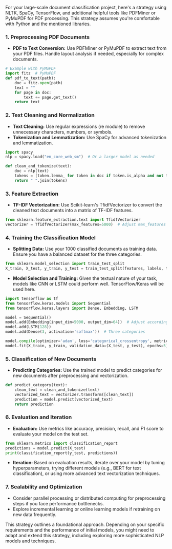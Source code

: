 For your large-scale document classification project, here's a strategy using NLTK, SpaCy, TensorFlow, and additional helpful tools like PDFMiner or PyMuPDF for PDF processing. This strategy assumes you're comfortable with Python and the mentioned libraries.

### 1. Preprocessing PDF Documents

- **PDF to Text Conversion:** Use PDFMiner or PyMuPDF to extract text from your PDF files. Handle layout analysis if needed, especially for complex documents.

```python
# Example with PyMuPDF
import fitz  # PyMuPDF
def pdf_to_text(path):
    doc = fitz.open(path)
    text = ""
    for page in doc:
        text += page.get_text()
    return text
```

### 2. Text Cleaning and Normalization

- **Text Cleaning:** Use regular expressions (re module) to remove unnecessary characters, numbers, or symbols.
- **Tokenization and Lemmatization:** Use SpaCy for advanced tokenization and lemmatization.

```python
import spacy
nlp = spacy.load("en_core_web_sm")  # Or a larger model as needed

def clean_and_tokenize(text):
    doc = nlp(text)
    tokens = [token.lemma_ for token in doc if token.is_alpha and not token.is_stop]
    return " ".join(tokens)
```

### 3. Feature Extraction

- **TF-IDF Vectorization:** Use Scikit-learn's TfidfVectorizer to convert the cleaned text documents into a matrix of TF-IDF features.

```python
from sklearn.feature_extraction.text import TfidfVectorizer
vectorizer = TfidfVectorizer(max_features=5000)  # Adjust max_features as needed
```

### 4. Training the Classification Model

- **Splitting Data:** Use your 1000 classified documents as training data. Ensure you have a balanced dataset for the three categories.

```python
from sklearn.model_selection import train_test_split
X_train, X_test, y_train, y_test = train_test_split(features, labels, test_size=0.2, random_state=42)
```

- **Model Selection and Training:** Given the textual nature of your task, models like CNN or LSTM could perform well. TensorFlow/Keras will be used here.

```python
import tensorflow as tf
from tensorflow.keras.models import Sequential
from tensorflow.keras.layers import Dense, Embedding, LSTM

model = Sequential()
model.add(Embedding(input_dim=5000, output_dim=64))  # Adjust according to the TF-IDF feature size
model.add(LSTM(128))
model.add(Dense(3, activation='softmax'))  # Three categories

model.compile(optimizer='adam', loss='categorical_crossentropy', metrics=['accuracy'])
model.fit(X_train, y_train, validation_data=(X_test, y_test), epochs=5)
```

### 5. Classification of New Documents

- **Predicting Categories:** Use the trained model to predict categories for new documents after preprocessing and vectorization.

```python
def predict_category(text):
    clean_text = clean_and_tokenize(text)
    vectorized_text = vectorizer.transform([clean_text])
    prediction = model.predict(vectorized_text)
    return prediction
```

### 6. Evaluation and Iteration

- **Evaluation:** Use metrics like accuracy, precision, recall, and F1 score to evaluate your model on the test set.

```python
from sklearn.metrics import classification_report
predictions = model.predict(X_test)
print(classification_report(y_test, predictions))
```

- **Iteration:** Based on evaluation results, iterate over your model by tuning hyperparameters, trying different models (e.g., BERT for text classification), or using more advanced text vectorization techniques.

### 7. Scalability and Optimization

- Consider parallel processing or distributed computing for preprocessing steps if you face performance bottlenecks.
- Explore incremental learning or online learning models if retraining on new data frequently.

This strategy outlines a foundational approach. Depending on your specific requirements and the performance of initial models, you might need to adapt and extend this strategy, including exploring more sophisticated NLP models and techniques.